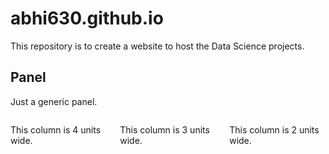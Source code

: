 # abhi630.github.io
This repository is to create a website to host the Data Science projects.

<section class="panel color2">
	<div class="intro">
		<h2 class="major">Panel</h2>
			<p>Just a generic panel.</p>
	</div>
	<div class="inner columns">
		<div class="span-4">
			<p>This column is 4 units wide.</p>
		</div>
		<div class="span-3">
			<p>This column is 3 units wide.</p>
		</div>
		<div class="span-2">
			<p>This column is 2 units wide.</p>
		</div>
	</div>
</section>
